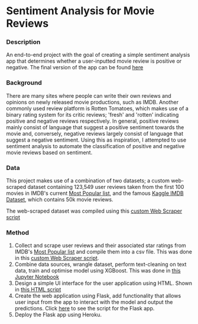 # Sentiment Analysis for Movie Reviews

### Description

An end-to-end project with the goal of creating a simple sentiment analysis app that determines whether a user-inputted movie review is positive or negative. The final version of the app can be found [here](https://denzel-movie-sentiment-app.herokuapp.com)

### Background

There are many sites where people can write their own reviews and opinions on newly released movie productions, such as IMDB. Another commonly used review platform is Rotten Tomatoes, which makes use of a binary rating system for its critic reviews; 'fresh' and 'rotten' indicating positive and negative reviews respectively. In general, positive reviews mainly consist of language that suggest a positive sentiment towards the movie and, conversely, negative reviews largely consist of language that suggest a negative sentiment. Using this as inspiration, I attempted to use sentiment analysis to automate the classification of positive and negative movie reviews based on sentiment.

### Data

This project makes use of a combination of two datasets; a custom web-scraped dataset containing 123,549 user reviews taken from the first 100 movies in IMDB's current [Most Popular list](https://www.imdb.com/chart/moviemeter?pf_rd_m=A2FGELUUNOQJNL&pf_rd_p=470df400-70d9-4f35-bb05-8646a1195842&pf_rd_r=EPJ9NEX6DE771BWHSG8P&pf_rd_s=right-4&pf_rd_t=15506&pf_rd_i=top&ref_=chttp_ql_2), and the famous [Kaggle IMDB Dataset](https://www.kaggle.com/datasets/lakshmi25npathi/imdb-dataset-of-50k-movie-reviews), which contains 50k movie reviews.

The web-scraped dataset was compiled using this [custom Web Scraper script](https://github.com/denzelabad/MovieReview-Sentiment-Analysis/blob/main/IMDB_WebScrape.py)

### Method

1. Collect and scrape user reviews and their associated star ratings from IMDB's [Most Popular list](https://www.imdb.com/chart/moviemeter?pf_rd_m=A2FGELUUNOQJNL&pf_rd_p=470df400-70d9-4f35-bb05-8646a1195842&pf_rd_r=EPJ9NEX6DE771BWHSG8P&pf_rd_s=right-4&pf_rd_t=15506&pf_rd_i=top&ref_=chttp_ql_2) and compile them into a csv file. This was done in this [custom Web Scraper script](https://github.com/denzelabad/MovieReview-Sentiment-Analysis/blob/main/IMDB_WebScrape.py).
2. Combine data sources, wrangle dataset, perform text-cleaning on text data, train and optimise model using XGBoost. This was done in [this Jupyter Notebook](https://github.com/denzelabad/MovieReview-Sentiment-Analysis/blob/main/IMDB_Sentiment_Analysis.ipynb)
3. Design a simple UI interface for the user application using HTML. Shown in [this HTML script](https://github.com/denzelabad/MovieReview-Sentiment-Analysis/blob/main/IMDB_App/templates/IMDB_html.html)
4. Create the web application using Flask, add functionality that allows user input from the app to interact with the model and output the predictions. Click [here](https://github.com/denzelabad/MovieReview-Sentiment-Analysis/blob/main/IMDB_App/app.py) to see the script for the Flask app.
5. Deploy the Flask app using Heroku.
